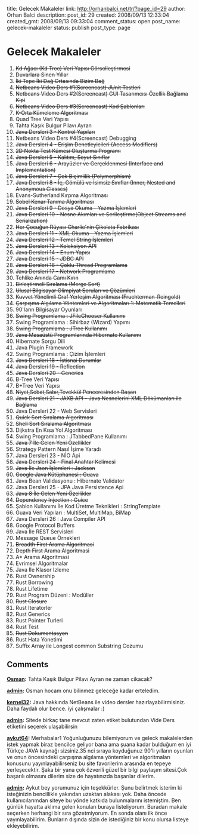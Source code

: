 title: Gelecek Makaleler
link: http://orhanbalci.net/tr/?page_id=29
author: Orhan Balci
description: 
post_id: 29
created: 2008/09/13 12:33:04
created_gmt: 2008/09/13 09:33:04
comment_status: open
post_name: gelecek-makaleler
status: publish
post_type: page

# Gelecek Makaleler

1. <strike>Kd Ağacı (Kd Tree) Veri Yapısı Görselleştirmesi</strike>
  2. <strike>Duvarlara Sinen Yıllar</strike>
  3. <strike>İki Tepe İki Dağ Ortasında Bizim Bağ</strike>
  4. <strike>Netbeans Video Ders #1(Screencast) JUnit Testleri</strike>
  5. <strike>Netbeans Video Ders #2(Screencast) GUI Tasarımcısı Özellik Bağlama Kipi</strike>
  6. <strike>Netbeans Video Ders #3(Screencast) Kod Şablonları</strike>
  7. <strike>K-Orta Kümeleme Algoritması</strike>
  8. Quad Tree Veri Yapısı
  9. Tahta Kaşık Bulgur Pilavı Ayran
  10. <strike> Java Dersleri 3 - Kontrol Yapıları</strike>
  11. Netbeans Video Ders #4(Screencast) Debugging
  12. <strike>Java Dersleri 4 - Erişim Denetleyicileri (Access Modifiers)</strike>
  13. <strike>2D Nokta Test Kümesi Oluşturma Programı</strike>
  14. <strike>Java Dersleri 5 - Kalıtım, Soyut Sınıflar</strike>
  15. <strike>Java Dersleri 6 - Arayüzler ve Gerçeklenmesi (Interface and Implementation)</strike>
  16. <strike>Java Dersleri 7 - Çok Biçimlilik (Polymorphism)</strike>
  17. <strike>Java Dersleri 8 - İç, Gömülü ve İsimsiz Sınıflar (Inner, Nested and Anonymous Classes) </strike>
  18. Evans-Sutherland Kırpma Algoritması
  19. <strike>Sobel Kenar Tanıma Algoritması</strike>
  20. <strike>Java Dersleri 9 - Dosya Okuma - Yazma İşlemleri</strike>
  21. <strike>Java Dersleri 10 - Nesne Akımları ve Serileştirme(Object Streams and Serialization)</strike>
  22. <strike>Her Çocuğun Rüyası Charlie'nin Çikolata Fabrikası</strike>
  23. <strike>Java Dersleri 11 - XML Okuma - Yazma İşlemleri</strike>
  24. <strike>Java Dersleri 12 - Temel String İşlemleri</strike>
  25. <strike>Java Dersleri 13 - Koleksiyon API </strike>
  26. <strike>Java Dersleri 14 - Enum Yapısı</strike>
  27. <strike>Java Dersleri 15 - JDBC API</strike>
  28. <strike>Java Dersleri 16 - Çoklu Thread Programlama</strike>
  29. <strike>Java Dersleri 17 - Network Programlama</strike>
  30. <strike>Tehlike Anında Camı Kırın</strike>
  31. <strike>Birleştirmeli Sıralama (Merge Sort)</strike>
  32. <strike>Ulusal Bilgisayar Olimpiyat Soruları ve Çözümleri</strike>
  33. <strike>Kuvvet Yönelimli Graf Yerleşim Algoritması (Fruchterman-Reingold)</strike>
  34. <strike>Çarpışma Algılama Yöntemleri ve Algoritmaları 1: Matematik Temelleri</strike>
  35. 90'ların Bilgisayar Oyunları
  36. <strike>Swing Programlama : JFileChooser Kullanımı</strike>
  37. Swing Programlama : Sihirbaz (Wizard) Yapımı
  38. <strike>Swing Programlama : JTree Kullanımı</strike>
  39. <strike>Java Masaüstü Programlarında Hibernate Kullanımı</strike>
  40. Hibernate Sorgu Dili
  41. Java Plugin Framework
  42. Swing Programlama : Çizim İşlemleri
  43. <strike>Java Dersleri 18 - İstisnai Durumlar</strike>
  44. <strike>Java Dersleri 19 - Reflection</strike>
  45. <strike>Java Dersleri 20 - Generics </strike>
  46. B-Tree Veri Yapısı
  47. B+Tree Veri Yapısı
  48. <strike>Niyet,Sebat,Sabır,Tevekkül Penceresinden Başarı</strike>
  49. <strike>Java Dersleri 21 - JAXB API - Java Nesnelerini XML Dökümanları ile Bağlama</strike>
  50. Java Dersleri 22 - Web Servisleri 
  51. <strike>Quick Sort Sıralama Algoritması</strike>
  52. <strike>Shell Sort Sıralama Algoritması</strike>
  53. Dijkstra En Kısa Yol Algoritması
  54. Swing Programlama : JTabbedPane Kullanımı
  55. <strike>Java 7 İle Gelen Yeni Özellikler</strike>
  56. Strategy Pattern Nasıl İşime Yaradı
  57. Java Dersleri 23 - NİO Api
  58. <strike>Java Dersleri 24 - Final Anahtar Kelimesi</strike>
  59. <strike>Java İle Json İşlemleri : Jackson</strike>
  60. <strike>Google Java Kütüphanesi : Guava</strike>
  61. Java Bean Validasyonu : Hibernate Validator
  62. Java Dersleri 25 - JPA Java Persistence Api 
  63. <strike>Java 8 İle Gelen Yeni Özellikler</strike>
  64. <strike>Dependency Injection : Guice</strike>
  65. Şablon Kullanımı İle Kod Üretme Teknikleri : StringTemplate 
  66. Guava Veri Yapıları : MultiSet, MultiMap, BiMap
  67. Java Dersleri 26 : Java Compiler API
  68. Google Protocol Buffers
  69. Java İle REST Servisleri
  70. Message Queue Örnekleri
  71. <strike>Breadth First Arama Algoritmasi</strike>
  72. <strike>Depth First Arama Algoritmasi</strike>
  73. A* Arama Algoritmasi
  74. Evrimsel Algoritmalar
  75. Java Ile Klasor Izleme 
  76. Rust Ownership 
  77. Rust Borrowing 
  78. Rust Lifetime 
  79. Rust Program Düzeni : Modüller 
  80. <strike>Rust Closure </strike>
  81. Rust Iteratorler
  82. Rust Generics
  83. Rust Pointer Turleri
  84. Rust Test
  85. <strike> Rust Dokumentasyon </strike>
  86. Rust Hata Yonetimi 
  87. Suffix Array ile Longest common Substring Cozumu

## Comments

**[Osman](#1748 "2009-10-11 06:16:18"):** Tahta Kaşık Bulgur Pilavı Ayran ne zaman cikacak?

**[admin](#1749 "2009-10-11 10:56:06"):** Osman hocam onu bilinmez geleceğe kadar erteledim.

**[kernel32](#3377 "2010-07-30 10:57:57"):** Java hakkında NetBeans ile video dersler hazırlayabilirmisiniz. Daha faydalı olur bence. iyi çalışmalar :)

**[admin](#3380 "2010-07-30 11:48:15"):** Sitede birkaç tane mevcut zaten etiket bulutundan Vide Ders etiketini seçerek ulaşabilirsin

**[aykut64](#4124 "2010-09-16 11:36:11"):** Merhabalar1 Yoğunluğunuzu bilemiyorum ve geleck makalelerden istek yapmak biraz bencilce geliyor bana ama şuana kadar bulduğum en iyi Türkçe JAVA kaynağı sizsiniz.35 nci sıraya koyduğunuz 90'lı yılların oyunları ve onun öncesindeki çarpışma algılama yöntemleri ve algoritmaları konusunu yayınlayabilirseniz bu site favorilerim arasında en tepeye yerleşecektir. Şaka bir yana çok özverili güzel bir bilgi paylaşım sitesi.Çok başarılı olmasını dilerim size de hayatınızda başarılar dilerim.

**[admin](#4125 "2010-09-16 12:10:06"):** Aykut bey yorumunuz için teşekkürler. Şunu belirtmek isterim ki isteğinizin bencillikle yakından uzaktan alakası yok. Daha öncede kullanıcılarımdan siteye bu yönde katkıda bulunmalarını istemiştim. Ben günlük hayatta aklıma gelen konuları buraya listeliyorum. Buradan makale seçerken herhangi bir sıra gözetmiyorum. En sonda olanı ilk önce yayınlayabilirim. Bunların dışında sizin de istediğiniz bir konu olursa listeye ekleyebilirim.

